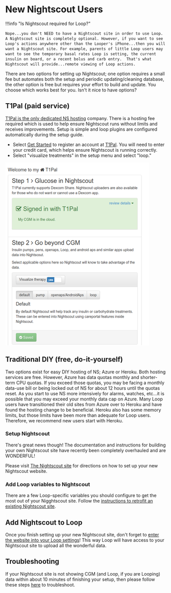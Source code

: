 # New Nightscout Users

!!!info "Is Nightscout required for Loop?"

    Nope...you don't NEED to have a Nightscout site in order to use Loop. A Nightscout site is completely optional. However, if you want to see Loop's actions anywhere other than the Looper's iPhone...then you will want a Nightscout site. For example, parents of little Loop users may want to see the temporary basal rates Loop is setting, the current insulin on board, or a recent bolus and carb entry.  That's what Nightscout will provide...remote viewing of Loop actions.

There are two options for setting up Nightscout; one option requires a small fee but automates both the setup and periodic updating/cleaning database, the other option is free but requires your effort to build and update. You choose which works best for you. Isn't it nice to have options?

## T1Pal (paid service)

[T1Pal is the only dedicated NS hosting](https://t1pal.com/) company.  There is a hosting fee required which is used to help ensure Nightscout runs without limits and receives improvements.  Setup is simple and loop plugins are configured automatically during the setup guide.

* Select [Get Started](https://www.t1pal.com/getting-started/starting/home) to register an account at [T1Pal](https://www.t1pal.com/).  You will need to enter your credit card, which helps ensure Nightscout is running correctly.
* Select "visualize treatments" in the setup menu and select "loop."

![img/t1pal_configure.png](img/t1pal_configure.png)

## Traditional DIY (free, do-it-yourself)

Two options exist for easy DIY hosting of NS; Azure or Heroku. Both hosting services are free.  However,  Azure has data quotas monthly and shorter-term CPU quotas.  If you exceed those quotas, you may be facing a monthly data-use bill or being locked out of NS for about 12 hours until the quotas reset.  As you start to use NS more intensively for alarms, watches, etc…it is possible that you may exceed your monthly data cap on Azure.  Many Loop users have transitioned their old sites from Azure over to Heroku and have found the hosting change to be beneficial.  Heroku also has some memory limits, but those limits have been more than adequate for Loop users.  Therefore, we recommend new users start with Heroku.

### Setup Nightscout

There's great news though! The documentation and instructions for building your own Nightscout site have recently been completely overhauled and are WONDERFUL!

Please visit [The Nightscout site](http://nightscout.github.io/nightscout/new_user/) for directions on how to set up your new Nightscout website.

### Add Loop variables to Nightscout

There are a few Loop-specific variables you should configure to get the most out of your Nigghtscout site. Follow the [instructions to retrofit an existing Nightscout site](update_user.md#step-2-editadd-config-vars).

## Add Nightscout to Loop

Once you finish setting up your new Nightscout site, don't forget to [enter the website into your Loop settings](../operation/loop-settings/services.md#nightscout)! This way Loop will have access to your Nightscout site to upload all the wonderful data.

## Troubleshooting

If your Nightscout site is not showing CGM (and Loop, if you are Looping) data within about 10 minutes of finishing your setup, then please follow these steps [here](troublehoot.md) to troubleshoot.
